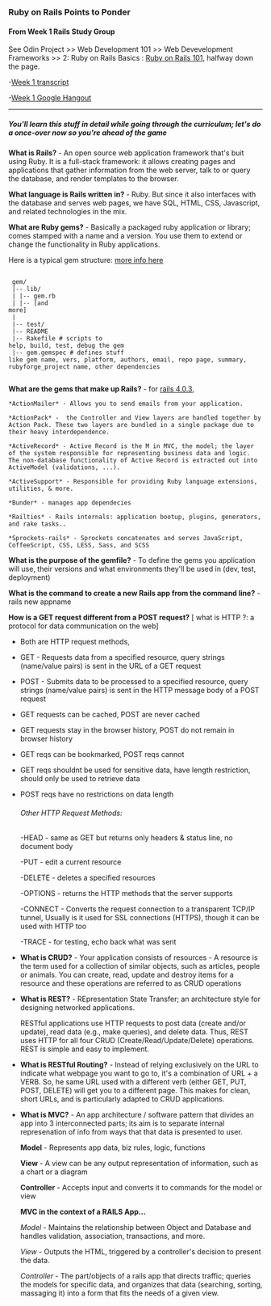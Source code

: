 ### Ruby on Rails Points to Ponder 

#### From Week 1 Rails Study Group

See Odin Project >> Web Development 101 >> Web Devevelopment Frameworks >> 2: Ruby on Rails Basics : [Ruby on Rails 101](http://www.theodinproject.com/courses/web-development-101/lessons/ruby-on-rails-basics), halfway down the page.


-[Week 1 transcript](https://github.com/afshinator/OdinRailsStudyGroup/blob/master/week1-script.md)

-[Week 1 Google Hangout](https://plus.google.com/u/0/events/cot10jfo8isvp486c9vkut2t33s?authkey=CNvcqOHw37W61AE)

---

##### You'll learn this stuff in detail while going through the curriculum; let's do a once-over now so you're ahead of the game

**What is Rails?** - An open source web application framework that's buit using Ruby. It is a full-stack framework: it allows creating pages and applications that gather information from the web server, talk to or query the database, and render templates to the browser.

**What language is Rails written in?** - Ruby.  But since it also interfaces with the database and serves web pages, we have SQL, HTML, CSS, Javascript, and related technologies in the mix.

**What are Ruby gems?** - Basically a packaged ruby application or library; comes stamped with a name and a version.  You use them to extend or change the functionality in Ruby applications.

Here is a typical gem structure:  [more info here](http://rubylearning.com/blog/2010/12/14/ruby-gems-%E2%80%94-what-why-and-how/)


<code><br>
gem/<br>
|-- lib/<br>
|   |-- gem.rb<br>
|   |-- [and more]<br>
|<br>
|-- test/<br>
|-- README<br>
|-- Rakefile			            # scripts to help, build, test, debug the gem<br>
|-- gem.gemspec			       # defines stuff like gem name, vers, platform, authors, email, repo page, summary, rubyforge_project name, other dependencies<br>
</code>


**What are the gems that make up Rails?** - for [rails 4.0.3](https://rubygems.org/gems/rails),

	*ActionMailer* - Allows you to send emails from your application.

	*ActionPack* -  the Controller and View layers are handled together by Action Pack. These two layers are bundled in a single package due to their heavy interdependence.

	*ActiveRecord* - Active Record is the M in MVC, the model; the layer of the system responsible for representing business data and logic.  The non-database functionality of Active Record is extracted out into ActiveModel (validations, ...).

	*ActiveSupport* - Responsible for providing Ruby language extensions, utilities, & more.

	*Bunder* - manages app dependecies

	*Railties* - Rails internals: application bootup, plugins, generators, and rake tasks..

	*Sprockets-rails* - Sprockets concatenates and serves JavaScript, CoffeeScript, CSS, LESS, Sass, and SCSS


**What is the purpose of the gemfile?** - To define the gems you application will use, their versions and what environments they'll be used in (dev, test, deployment)


**What is the command to create a new Rails app from the command line?** - 	rails new appname

**How is a GET request different from a POST request?** 
	[ what is HTTP ?: a protocol for data communication on the web]

+ Both are HTTP request methods,

+ GET - Requests data from a specified resource, query strings (name/value pairs) is sent in the URL of a GET request

+ POST - Submits data to be processed to a specified resource, query strings (name/value pairs) is sent in the HTTP message body of a POST request		

+ GET requests can be cached, POST are never cached

+ GET requests stay in the browser history, POST do not remain in browser history

+ GET reqs can be bookmarked, POST reqs cannot

+ GET reqs shouldnt be used for sensitive data, have length restriction, should only be used to retrieve data

+ POST reqs have no restrictions on data length

	###### Other HTTP Request Methods:

	-HEAD - same as GET but returns only headers & status line, no document body

	-PUT - edit a current resource

	-DELETE - deletes a specified resources

	-OPTIONS - returns the HTTP methods that the server supports

	-CONNECT - Converts the request connection to a transparent TCP/IP tunnel, Usually is it used for SSL connections (HTTPS), though it can be used with HTTP too

	-TRACE - for testing, echo back what was sent

+ **What is CRUD?** - Your application consists of resources - A resource  is the term used for a collection of similar objects, such as articles, people or animals. You can create, read, update and destroy items for a resource and these operations are referred to as CRUD operations

+ **What is REST?** - REpresentation State Transfer; an architecture style for designing networked applications. 

	RESTful applications use HTTP requests to post data (create and/or update), read data (e.g., make queries), and delete data. Thus, REST uses HTTP for all four CRUD (Create/Read/Update/Delete) operations.  REST is simple and easy to implement.  

+ **What is RESTful Routing?** - Instead of relying exclusively on the URL to indicate what webpage you want to go to, it's a combination of URL + a VERB. So, he same URL used with a different verb (either GET, PUT, POST, DELETE) will get you to a different page. This makes for clean, short URLs, and is particularly adapted to CRUD applications.

+ **What is MVC?** - An app architecture / software pattern that divides an app into 3 interconnected parts; its aim is to separate internal represenation of info from ways that that data is presented to user.

	**Model** - Represents app data, biz rules, logic, functions

	**View** - A view can be any output representation of information, such as a chart or a diagram

	**Controller** - Accepts input and converts it to commands for the model or view

	**MVC in the context of a RAILS App...**

	*Model* - Maintains the relationship between Object and Database and handles validation, association, transactions, and more.

	*View* - Outputs the HTML, triggered by a controller's decision to present the data. 

	*Controller* - The part/objects of a rails app that directs traffic; queries the models for specific data, and organizes that data (searching, sorting, massaging it) into a form that fits the needs of a given view.
